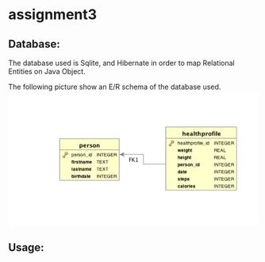 assignment3
===========

Database:
----------------
The database used is Sqlite, and Hibernate in order to map Relational Entities on Java Object.

The following picture show an E/R schema of the database used.
![Alt text](doc/database-er.png)

Usage:
----------------